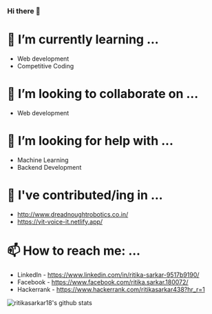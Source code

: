 ### Hi there 👋

<!--
**ritikasarkar18/ritikasarkar18** is a ✨ _special_ ✨ repository because its `README.md` (this file) appears on your GitHub profile.

Here are some ideas to get you started:

- 🔭 I’m currently working on ...
- 😄 Pronouns: ...
- ⚡ Fun fact: ...
- 💬 Ask me about ...
-->
# 🌱 I’m currently learning ...
- Web development
- Competitive Coding
# 👯 I’m looking to collaborate on ...
- Web development
# 🤔 I’m looking for help with ...
- Machine Learning
- Backend Development
# 🔭 I've contributed/ing in ...
- http://www.dreadnoughtrobotics.co.in/
- https://vit-voice-it.netlify.app/

# 📫 How to reach me: ...
- LinkedIn - https://www.linkedin.com/in/ritika-sarkar-9517b9190/
- Facebook - https://www.facebook.com/ritika.sarkar.180072/
- Hackerrank - https://www.hackerrank.com/ritikasarkar438?hr_r=1

![ritikasarkar18's github stats](https://github-readme-stats.vercel.app/api?username=ritikasarkar18&count_private=true)
